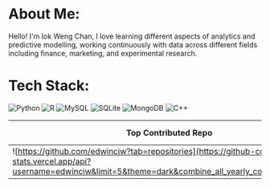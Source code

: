 # About Me:
Hello! I'm Iok Weng Chan, I love learning different aspects of analytics and predictive modelling, working continuously with data across different fields including finance, marketing, and experimental research.<br>


# Tech Stack:
![Python](https://img.shields.io/badge/python-3670A0?style=for-the-badge&logo=python&logoColor=ffdd54) ![R](https://img.shields.io/badge/r-%23276DC3.svg?style=for-the-badge&logo=r&logoColor=white) ![MySQL](https://img.shields.io/badge/mysql-4479A1.svg?style=for-the-badge&logo=mysql&logoColor=white) ![SQLite](https://img.shields.io/badge/sqlite-%2307405e.svg?style=for-the-badge&logo=sqlite&logoColor=white) ![MongoDB](https://img.shields.io/badge/MongoDB-%234ea94b.svg?style=for-the-badge&logo=mongodb&logoColor=white) ![C++](https://img.shields.io/badge/c++-%2300599C.svg?style=for-the-badge&logo=c%2B%2B&logoColor=white)

| Top Contributed Repo    | GitHub Stats |
| ---      | ---       |
| ![https://github.com/edwinciw?tab=repositories](https://github-contributor-stats.vercel.app/api?username=edwinciw&limit=5&theme=dark&combine_all_yearly_contributions=true) | ![](https://github-readme-stats.vercel.app/api?username=edwinciw&theme=dark&hide_border=false&include_all_commits=false&count_private=false)<br/> ![](https://nirzak-streak-stats.vercel.app/?user=edwinciw&theme=dark&hide_border=false)<br/> | 



<!-- Proudly created with GPRM ( https://gprm.itsvg.in ) -->
